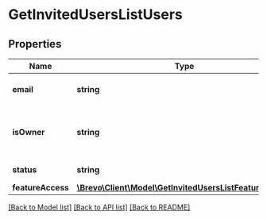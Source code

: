 # GetInvitedUsersListUsers

## Properties
Name | Type | Description | Notes
------------ | ------------- | ------------- | -------------
**email** | **string** | Email address of the user. | 
**isOwner** | **string** | Flag for indicating is user owner of the organization. | 
**status** | **string** | Status of the invited user. | 
**featureAccess** | [**\Brevo\Client\Model\GetInvitedUsersListFeatureAccess**](GetInvitedUsersListFeatureAccess.md) |  | 

[[Back to Model list]](../../README.md#documentation-for-models) [[Back to API list]](../../README.md#documentation-for-api-endpoints) [[Back to README]](../../README.md)


